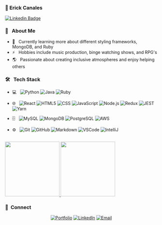 ### 🌟 Erick Canales
[![Linkedin Badge](https://img.shields.io/badge/-Erick_Canales-blue?style=flat-square&logo=Linkedin&logoColor=white&link=https://www.linkedin.com/in/e94canales//)](https://www.linkedin.com/in/e94canales/) 

<h3>📖 &nbsp; About Me</h3>

- 🌱 &nbsp; Currently learning more about different styling frameworks, MongoDB, and Ruby
- ⚡ &nbsp; Hobbies include music production, binge watching shows, and RPG's
- 🌎 &nbsp; Passionate about creating inclusive atmospheres and enjoy helping others

<h3>🛠️ &nbsp; Tech Stack</h3>

- 💻 &nbsp;
  ![Python](https://img.shields.io/badge/-Python-333333?style=for-the-badge&logo=python)
  ![Java](https://img.shields.io/badge/-Java-333333?style=for-the-badge&logo=Java)
  ![Ruby](https://img.shields.io/badge/-Ruby-333333?style=for-the-badge&logo=Ruby&logoColor=FF0000)
 
- 🌐 &nbsp;
  ![React](https://img.shields.io/badge/-React-333333?style=for-the-badge&logo=react)
  ![HTML5](https://img.shields.io/badge/-HTML5-333333?style=for-the-badge&logo=HTML5)
  ![CSS](https://img.shields.io/badge/-CSS-333333?style=for-the-badge&logo=CSS3&logoColor=1572B6)
  ![JavaScript](https://img.shields.io/badge/-JavaScript-333333?style=for-the-badge&logo=javascript)
  ![Node.js](https://img.shields.io/badge/-Node.js-333333?style=for-the-badge&logo=node.js)
  ![Redux](https://img.shields.io/badge/-Redux-333333?style=for-the-badge&logo=redux)
  ![JEST](https://img.shields.io/badge/-Jest-333333?style=for-the-badge&logo=jest)
  ![Yarn](https://img.shields.io/badge/-Yarn-333333?style=for-the-badge&logo=yarn)
  
- 🗄️ &nbsp;
  ![MySQL](https://img.shields.io/badge/-MySQL-333333?style=for-the-badge&logo=mysql)
  ![MongoDB](https://img.shields.io/badge/-MongoDB-333333?style=for-the-badge&logo=mongodb)
  ![PostgreSQL](https://img.shields.io/badge/-PostgreSQL-333333?style=for-the-badge&logo=postgresql)
  ![AWS](https://img.shields.io/badge/-AWS-333333?style=for-the-badge&logo=amazon-aws&logoColor=ff9900)
- ⚙️ &nbsp;
  ![Git](https://img.shields.io/badge/-Git-333333?style=for-the-badge&logo=git)
  ![GitHub](https://img.shields.io/badge/-GitHub-333333?style=for-the-badge&logo=github)
  ![Markdown](https://img.shields.io/badge/-Markdown-333333?style=for-the-badge&logo=markdown)
  ![VSCode](https://img.shields.io/badge/-VSCode-333333?style=for-the-badge&logo=visual-studio&logoColor=23a3eb)
  ![IntelliJ](https://img.shields.io/badge/-IntelliJ-333333?style=for-the-badge&logo=intellij-idea)


<br/>

<a href="https://github.com/e94canales">
  <img height="180em" src="https://github-readme-stats.vercel.app/api?username=e94canales&theme=buefy&show_icons=true" />
  <img height="180em" src="https://github-readme-stats.vercel.app/api/top-langs/?username=e94canales&theme=buefy&layout=compact" />
</a>

<br/>

<h3> 🔗 &nbsp;Connect</h3>

<p align="center">
<a href="https://www.erickcanales.com/"><img alt="Portfolio" src="https://img.shields.io/badge/Portfolio-https://www.erickcanales.com-blue?style=flat-square&logo=google-chrome"></a>
<a href="https://www.linkedin.com/in/e94canales/"><img alt="LinkedIn" src="https://img.shields.io/badge/LinkedIn-Erick%20Canales-blue?style=flat-square&logo=linkedin"></a>
<a href="mailto:erick@erickcanales.com"><img alt="Email" src="https://img.shields.io/badge/Email-erick@erickcanales.com-blue?style=flat-square&logo=gmail"></a>
</p>
